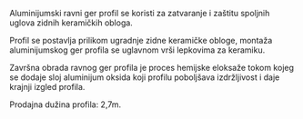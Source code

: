 Aluminijumski ravni ger profil se koristi za zatvaranje i zaštitu spoljnih uglova zidnih keramičkih obloga.

Profil se postavlja prilikom ugradnje zidne keramičke obloge, montaža aluminijumskog ger profila se uglavnom vrši lepkovima za keramiku.

Završna obrada ravnog ger profila je proces hemijske eloksaže tokom kojeg se dodaje sloj aluminijum oksida koji profilu poboljšava izdržljivost i daje krajnji izgled profila.

Prodajna dužina profila: 2,7m.